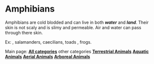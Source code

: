 # Amphibians

Amphibians are cold blodded and can live in both ***water*** and ***land***. 
Their skin is not scaly and is slimy and permeable.
Air and water can pass through there skin.

Ex: , salamanders, caecilians, toads , frogs.

Main page: [**All categories**](Wikipedia)
other categories
[**Terrestrial Animals**](terrestrial)
[**Aquatic Animals**](aquatic)
[**Aerial Animals**](aerial)
[**Arboreal Animals**](arboreal)